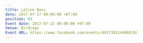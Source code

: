 ```yaml
---
title: Latino Bass
date: 2017-07-17 08:00:00 +07:00
position: 63
Event date: 2017-07-22 00:00:00 +07:00
Venue: Birdcage
Event URL: https://www.facebook.com/events/491738124496819/
---
```


